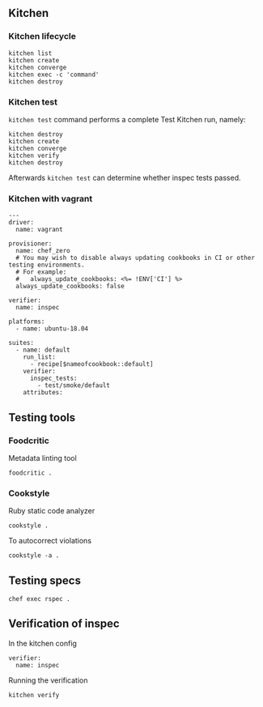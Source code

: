 ## Kitchen

### Kitchen lifecycle

```
kitchen list
kitchen create
kitchen converge
kitchen exec -c 'command'
kitchen destroy
```

### Kitchen test

`kitchen test` command performs a complete Test Kitchen run, namely:

```
kitchen destroy
kitchen create
kitchen converge
kitchen verify
kitchen destroy
```

Afterwards `kitchen test` can determine whether inspec tests passed.

### Kitchen with vagrant

```
---
driver:
  name: vagrant

provisioner:
  name: chef_zero
  # You may wish to disable always updating cookbooks in CI or other testing environments.
  # For example:
  #   always_update_cookbooks: <%= !ENV['CI'] %>
  always_update_cookbooks: false

verifier:
  name: inspec

platforms:
  - name: ubuntu-18.04

suites:
  - name: default
    run_list:
      - recipe[$nameofcookbook::default]
    verifier:
      inspec_tests:
        - test/smoke/default
    attributes:
```

## Testing tools

### Foodcritic

Metadata linting tool

```
foodcritic .
```

### Cookstyle

Ruby static code analyzer

```
cookstyle . 
```

To autocorrect violations

```
cookstyle -a .
```

## Testing specs

```
chef exec rspec .
```

## Verification of inspec

In the kitchen config

```
verifier:
  name: inspec
```

Running the verification

```
kitchen verify
```

